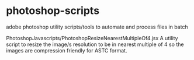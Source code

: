 # photoshop-scripts
adobe photoshop utility scripts/tools to automate and process files in batch

PhotoshopJavascripts/PhotoshopResizeNearestMultipleOf4.jsx   A utility script to resize the image/s resolution to be in nearest multiple of 4 so the images are compression friendly for ASTC format.
